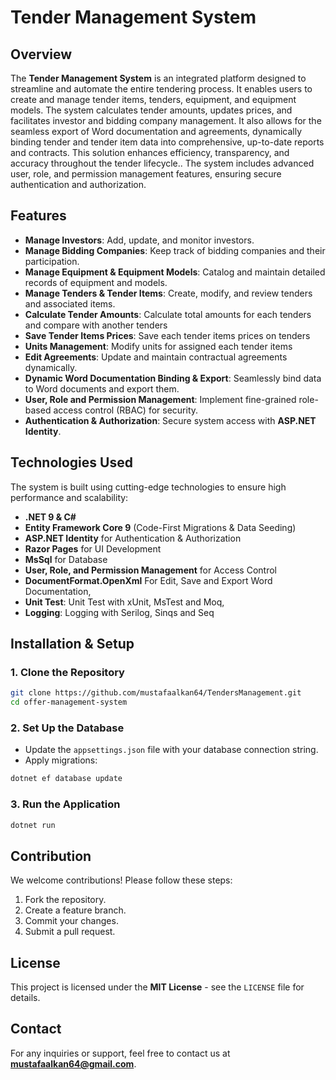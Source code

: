 # Tender Management System

## Overview
The **Tender Management System** is an integrated platform designed to streamline and automate the entire tendering process. It enables users to create and manage tender items, tenders, equipment, and equipment models. The system calculates tender amounts, updates prices, and facilitates investor and bidding company management. It also allows for the seamless export of Word documentation and agreements, dynamically binding tender and tender item data into comprehensive, up-to-date reports and contracts. This solution enhances efficiency, transparency, and accuracy throughout the tender lifecycle.. The system includes advanced user, role, and permission management features, ensuring secure authentication and authorization.

## Features
- **Manage Investors**: Add, update, and monitor investors.
- **Manage Bidding Companies**: Keep track of bidding companies and their participation.
- **Manage Equipment & Equipment Models**: Catalog and maintain detailed records of equipment and models.
- **Manage Tenders & Tender Items**: Create, modify, and review tenders and associated items.
- **Calculate Tender Amounts**: Calculate total amounts for each tenders and compare with another tenders
- **Save Tender Items Prices**: Save each tender items prices on tenders
- **Units Management**: Modify units for assigned each tender items 
- **Edit Agreements**: Update and maintain contractual agreements dynamically.
- **Dynamic Word Documentation Binding & Export**: Seamlessly bind data to Word documents and export them.
- **User, Role and Permission Management**: Implement fine-grained role-based access control (RBAC) for security.
- **Authentication & Authorization**: Secure system access with **ASP.NET Identity**.

## Technologies Used
The system is built using cutting-edge technologies to ensure high performance and scalability:

- **.NET 9 & C#**
- **Entity Framework Core 9** (Code-First Migrations & Data Seeding)
- **ASP.NET Identity** for Authentication & Authorization
- **Razor Pages** for UI Development
- **MsSql** for Database
- **User, Role, and Permission Management** for Access Control
- **DocumentFormat.OpenXml** For Edit, Save and Export Word Documentation,
- **Unit Test**: Unit Test with xUnit, MsTest and Moq,
- **Logging**: Logging with Serilog, Sinqs and Seq

## Installation & Setup

### 1. Clone the Repository
```sh
git clone https://github.com/mustafaalkan64/TendersManagement.git
cd offer-management-system
```

### 2. Set Up the Database
- Update the `appsettings.json` file with your database connection string.
- Apply migrations:
```sh
dotnet ef database update
```

### 3. Run the Application
```sh
dotnet run
```

## Contribution
We welcome contributions! Please follow these steps:
1. Fork the repository.
2. Create a feature branch.
3. Commit your changes.
4. Submit a pull request.

## License
This project is licensed under the **MIT License** - see the `LICENSE` file for details.

## Contact
For any inquiries or support, feel free to contact us at **mustafaalkan64@gmail.com**.

